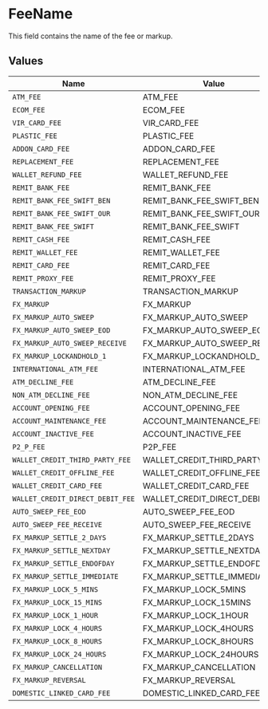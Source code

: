 # FeeName

This field contains the name of the fee or markup.


## Values

| Name                             | Value                            |
| -------------------------------- | -------------------------------- |
| `ATM_FEE`                        | ATM_FEE                          |
| `ECOM_FEE`                       | ECOM_FEE                         |
| `VIR_CARD_FEE`                   | VIR_CARD_FEE                     |
| `PLASTIC_FEE`                    | PLASTIC_FEE                      |
| `ADDON_CARD_FEE`                 | ADDON_CARD_FEE                   |
| `REPLACEMENT_FEE`                | REPLACEMENT_FEE                  |
| `WALLET_REFUND_FEE`              | WALLET_REFUND_FEE                |
| `REMIT_BANK_FEE`                 | REMIT_BANK_FEE                   |
| `REMIT_BANK_FEE_SWIFT_BEN`       | REMIT_BANK_FEE_SWIFT_BEN         |
| `REMIT_BANK_FEE_SWIFT_OUR`       | REMIT_BANK_FEE_SWIFT_OUR         |
| `REMIT_BANK_FEE_SWIFT`           | REMIT_BANK_FEE_SWIFT             |
| `REMIT_CASH_FEE`                 | REMIT_CASH_FEE                   |
| `REMIT_WALLET_FEE`               | REMIT_WALLET_FEE                 |
| `REMIT_CARD_FEE`                 | REMIT_CARD_FEE                   |
| `REMIT_PROXY_FEE`                | REMIT_PROXY_FEE                  |
| `TRANSACTION_MARKUP`             | TRANSACTION_MARKUP               |
| `FX_MARKUP`                      | FX_MARKUP                        |
| `FX_MARKUP_AUTO_SWEEP`           | FX_MARKUP_AUTO_SWEEP             |
| `FX_MARKUP_AUTO_SWEEP_EOD`       | FX_MARKUP_AUTO_SWEEP_EOD         |
| `FX_MARKUP_AUTO_SWEEP_RECEIVE`   | FX_MARKUP_AUTO_SWEEP_RECEIVE     |
| `FX_MARKUP_LOCKANDHOLD_1`        | FX_MARKUP_LOCKANDHOLD_1          |
| `INTERNATIONAL_ATM_FEE`          | INTERNATIONAL_ATM_FEE            |
| `ATM_DECLINE_FEE`                | ATM_DECLINE_FEE                  |
| `NON_ATM_DECLINE_FEE`            | NON_ATM_DECLINE_FEE              |
| `ACCOUNT_OPENING_FEE`            | ACCOUNT_OPENING_FEE              |
| `ACCOUNT_MAINTENANCE_FEE`        | ACCOUNT_MAINTENANCE_FEE          |
| `ACCOUNT_INACTIVE_FEE`           | ACCOUNT_INACTIVE_FEE             |
| `P2_P_FEE`                       | P2P_FEE                          |
| `WALLET_CREDIT_THIRD_PARTY_FEE`  | WALLET_CREDIT_THIRD_PARTY_FEE    |
| `WALLET_CREDIT_OFFLINE_FEE`      | WALLET_CREDIT_OFFLINE_FEE        |
| `WALLET_CREDIT_CARD_FEE`         | WALLET_CREDIT_CARD_FEE           |
| `WALLET_CREDIT_DIRECT_DEBIT_FEE` | WALLET_CREDIT_DIRECT_DEBIT_FEE   |
| `AUTO_SWEEP_FEE_EOD`             | AUTO_SWEEP_FEE_EOD               |
| `AUTO_SWEEP_FEE_RECEIVE`         | AUTO_SWEEP_FEE_RECEIVE           |
| `FX_MARKUP_SETTLE_2_DAYS`        | FX_MARKUP_SETTLE_2DAYS           |
| `FX_MARKUP_SETTLE_NEXTDAY`       | FX_MARKUP_SETTLE_NEXTDAY         |
| `FX_MARKUP_SETTLE_ENDOFDAY`      | FX_MARKUP_SETTLE_ENDOFDAY        |
| `FX_MARKUP_SETTLE_IMMEDIATE`     | FX_MARKUP_SETTLE_IMMEDIATE       |
| `FX_MARKUP_LOCK_5_MINS`          | FX_MARKUP_LOCK_5MINS             |
| `FX_MARKUP_LOCK_15_MINS`         | FX_MARKUP_LOCK_15MINS            |
| `FX_MARKUP_LOCK_1_HOUR`          | FX_MARKUP_LOCK_1HOUR             |
| `FX_MARKUP_LOCK_4_HOURS`         | FX_MARKUP_LOCK_4HOURS            |
| `FX_MARKUP_LOCK_8_HOURS`         | FX_MARKUP_LOCK_8HOURS            |
| `FX_MARKUP_LOCK_24_HOURS`        | FX_MARKUP_LOCK_24HOURS           |
| `FX_MARKUP_CANCELLATION`         | FX_MARKUP_CANCELLATION           |
| `FX_MARKUP_REVERSAL`             | FX_MARKUP_REVERSAL               |
| `DOMESTIC_LINKED_CARD_FEE`       | DOMESTIC_LINKED_CARD_FEE         |